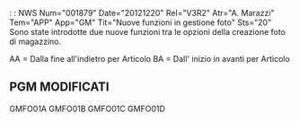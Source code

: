  :  : NWS Num="001879" Date="20121220" Rel="V3R2" Atr="A. Marazzi" Tem="APP" App="GM" Tit="Nuove funzioni in gestione foto" Sts="20"
Sono state introdotte due nuove funzioni tra le opzioni della creazione foto di magazzino.

AA = Dalla fine all'indietro per Articolo
BA = Dall' inizio in avanti per Articolo

PGM MODIFICATI
--------------
GMFO01A
GMFO01B
GMFO01C
GMFO01D
